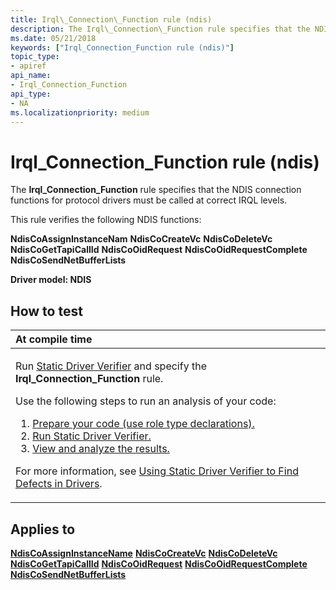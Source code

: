 ```yaml
---
title: Irql\_Connection\_Function rule (ndis)
description: The Irql\_Connection\_Function rule specifies that the NDIS connection functions for protocol drivers must be called at correct IRQL levels.
ms.date: 05/21/2018
keywords: ["Irql_Connection_Function rule (ndis)"]
topic_type:
- apiref
api_name:
- Irql_Connection_Function
api_type:
- NA
ms.localizationpriority: medium
---
```


# Irql\_Connection\_Function rule (ndis)


The **Irql\_Connection\_Function** rule specifies that the NDIS connection functions for protocol drivers must be called at correct IRQL levels.

This rule verifies the following NDIS functions:

**NdisCoAssignInstanceNam**
**NdisCoCreateVc**
**NdisCoDeleteVc**
**NdisCoGetTapiCallId**
**NdisCoOidRequest**
**NdisCoOidRequestComplete**
**NdisCoSendNetBufferLists**

**Driver model: NDIS**

How to test
-----------

<table>
<colgroup>
<col width="100%" />
</colgroup>
<thead>
<tr class="header">
<th align="left">At compile time</th>
</tr>
</thead>
<tbody>
<tr class="odd">
<td align="left"><p>Run <a href="/windows-hardware/drivers/devtest/static-driver-verifier" data-raw-source="[Static Driver Verifier](./static-driver-verifier.md)">Static Driver Verifier</a> and specify the <strong>Irql_Connection_Function</strong> rule.</p>
Use the following steps to run an analysis of your code:
<ol>
<li><a href="/windows-hardware/drivers/devtest/using-static-driver-verifier-to-find-defects-in-drivers#preparing-your-source-code" data-raw-source="[Prepare your code (use role type declarations).](./using-static-driver-verifier-to-find-defects-in-drivers.md#preparing-your-source-code)">Prepare your code (use role type declarations).</a></li>
<li><a href="/windows-hardware/drivers/devtest/using-static-driver-verifier-to-find-defects-in-drivers#running-static-driver-verifier" data-raw-source="[Run Static Driver Verifier.](./using-static-driver-verifier-to-find-defects-in-drivers.md#running-static-driver-verifier)">Run Static Driver Verifier.</a></li>
<li><a href="/windows-hardware/drivers/devtest/using-static-driver-verifier-to-find-defects-in-drivers#viewing-and-analyzing-the-results" data-raw-source="[View and analyze the results.](./using-static-driver-verifier-to-find-defects-in-drivers.md#viewing-and-analyzing-the-results)">View and analyze the results.</a></li>
</ol>
<p>For more information, see <a href="/windows-hardware/drivers/devtest/using-static-driver-verifier-to-find-defects-in-drivers" data-raw-source="[Using Static Driver Verifier to Find Defects in Drivers](./using-static-driver-verifier-to-find-defects-in-drivers.md)">Using Static Driver Verifier to Find Defects in Drivers</a>.</p></td>
</tr>
</tbody>
</table>

Applies to
----------

[**NdisCoAssignInstanceName**](/windows-hardware/drivers/ddi/ndis/nf-ndis-ndiscoassigninstancename)
[**NdisCoCreateVc**](/windows-hardware/drivers/ddi/ndis/nf-ndis-ndiscocreatevc)
[**NdisCoDeleteVc**](/windows-hardware/drivers/ddi/ndis/nf-ndis-ndiscodeletevc)
[**NdisCoGetTapiCallId**](/windows-hardware/drivers/ddi/ndis/nf-ndis-ndiscogettapicallid)
[**NdisCoOidRequest**](/windows-hardware/drivers/ddi/ndis/nf-ndis-ndiscooidrequest)
[**NdisCoOidRequestComplete**](/windows-hardware/drivers/ddi/ndis/nf-ndis-ndiscooidrequestcomplete)
[**NdisCoSendNetBufferLists**](/windows-hardware/drivers/ddi/ndis/nf-ndis-ndiscosendnetbufferlists)
